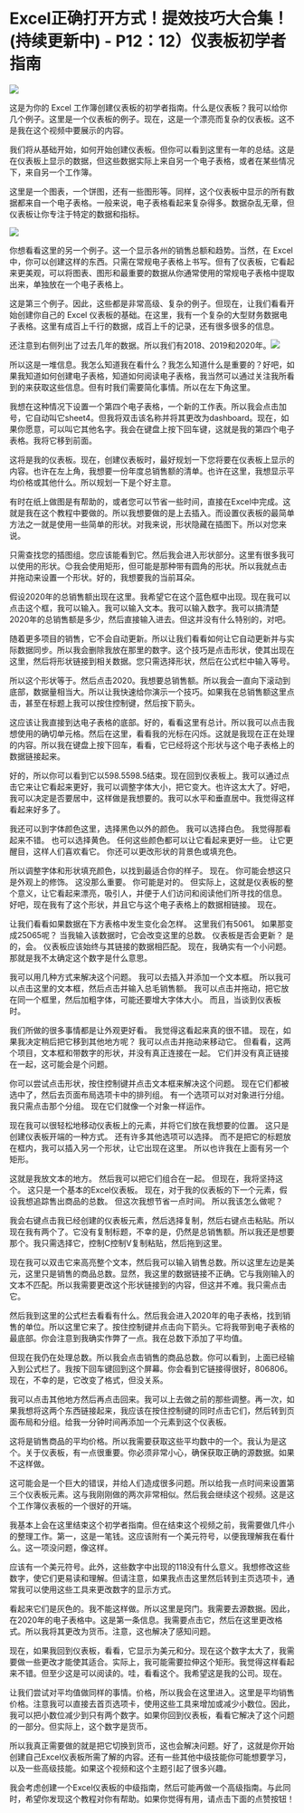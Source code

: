 # Excel正确打开方式！提效技巧大合集！(持续更新中) - P12：12）仪表板初学者指南 

![](img/0c966c83cb0629a3a846ba3c435fb389_0.png)

这是为你的 Excel 工作簿创建仪表板的初学者指南。什么是仪表板？我可以给你几个例子。这里是一个仪表板的例子。现在，这是一个漂亮而复杂的仪表板。这不是我在这个视频中要展示的内容。

我们将从基础开始，如何开始创建仪表板。但你可以看到这里有一年的总结。这是在仪表板上显示的数据，但这些数据实际上来自另一个电子表格，或者在某些情况下，来自另一个工作簿。

这里是一个图表，一个饼图，还有一些图形等。同样，这个仪表板中显示的所有数据都来自一个电子表格。一般来说，电子表格看起来复杂得多。数据杂乱无章，但仪表板让你专注于特定的数据和指标。

![](img/0c966c83cb0629a3a846ba3c435fb389_2.png)

你想看看这里的另一个例子。这一个显示各州的销售总额和趋势。当然，在 Excel 中，你可以创建这样的东西。只需在常规电子表格上书写。但有了仪表板，它看起来更美观，可以将图表、图形和最重要的数据从你通常使用的常规电子表格中提取出来，单独放在一个电子表格上。

这是第三个例子。因此，这些都是非常高级、复杂的例子。但现在，让我们看看开始创建你自己的 Excel 仪表板的基础。在这里，我有一个复杂的大型财务数据电子表格。这里有成百上千行的数据，成百上千的记录，还有很多很多的信息。

还注意到右侧列出了过去几年的数据。所以我们有2018、2019和2020年。![](img/0c966c83cb0629a3a846ba3c435fb389_4.png)

所以这是一堆信息。我怎么知道我在看什么？我怎么知道什么是重要的？好吧，如果我知道如何创建电子表格，知道如何阅读电子表格，我当然可以通过关注我所看到的来获取这些信息。但有时我们需要简化事情。所以在左下角这里。

我想在这种情况下设置一个第四个电子表格，一个新的工作表。所以我会点击加号，它自动叫它sheet4。但我将双击该名称并将其更改为dashboard。现在，如果你愿意，可以叫它其他名字。我会在键盘上按下回车键，这就是我的第四个电子表格。我将它移到前面。

这将是我的仪表板。现在，创建仪表板时，最好规划一下您将要在仪表板上显示的内容。也许在左上角，我想要一份年度总销售额的清单。也许在这里，我想显示平均价格或其他什么。所以规划一下是个好主意。

有时在纸上做图是有帮助的，或者您可以节省一些时间，直接在Excel中完成。这就是我在这个教程中要做的。所以我想要做的是上去插入。而设置仪表板的最简单方法之一就是使用一些简单的形状。对我来说，形状隐藏在插图下。所以对您来说。

只需查找您的插图组。您应该能看到它。然后我会进入形状部分。这里有很多我可以使用的形状。😊我会使用矩形，但可能是那种带有圆角的形状。所以我就点击并拖动来设置一个形状。好的，我想要我的当前耳朵。

假设2020年的总销售额出现在这里。我希望它在这个蓝色框中出现。现在我可以点击这个框，我可以输入。我可以输入文本。我可以输入数字。我可以搞清楚2020年的总销售额是多少，然后直接输入进去。但这并没有什么特别的，对吧。

随着更多项目的销售，它不会自动更新。所以让我们看看如何让它自动更新并与实际数据同步。所以我会删除我放在那里的数字。这个技巧是点击形状，使其出现在这里，然后将形状链接到相关数据。您只需选择形状，然后在公式栏中输入等号。

所以这个形状等于。然后点击2020。我想要总销售额。所以我会一直向下滚动到底部，数据量相当大。所以让我快速给你演示一个技巧。如果我在总销售额这里点击，甚至在标题上我可以按住控制键，然后按下箭头。

这应该让我直接到达电子表格的底部。好的，看看这里有总计。所以我可以点击我想使用的确切单元格。然后在这里，看看我的光标在闪烁。这就是我现在正在处理的内容。所以我在键盘上按下回车，看看，它已经将这个形状与这个电子表格上的数据链接起来。

好的，所以你可以看到它以598.5598.5结束。现在回到仪表板上。我可以通过点击它来让它看起来更好，我可以调整字体大小，把它变大。也许这太大了。好吧，我可以决定是否要居中，这样做是我想要的。我可以水平和垂直居中。我觉得这样看起来好多了。

我还可以到字体颜色这里，选择黑色以外的颜色。 我可以选择白色。 我觉得那看起来不错。 也可以选择黄色。 任何这些颜色都可以让它看起来更好一些。 让它更醒目，这样人们喜欢看它。 你还可以更改形状的背景色或填充色。

所以调整字体和形状填充颜色，以找到最适合你的样子。 现在。 你可能会想这只是外观上的修饰。 这没那么重要。 你可能是对的。 但实际上，这就是仪表板的整个意义，让它看起来漂亮，吸引人，并便于人们访问和阅读他们所寻找的信息。 好吧，现在我有了这个形状，并且它与这个电子表格上的数据相链接。 现在。

让我们看看如果数据在下方表格中发生变化会怎样。 这里我们有5061。 如果那变成25065呢？ 当我输入该数据时，它会改变这里的总数。 仪表板是否会更新？ 是的，会。 仪表板应该始终与其链接的数据相匹配。 现在，我确实有一个小问题。 那就是我不太确定这个数字是什么意思。

我可以用几种方式来解决这个问题。 我可以去插入并添加一个文本框。 所以我可以点击这里的文本框，然后点击并输入总毛销售额。 我可以点击并拖动，把它放在同一个框里，然后加粗字体，可能还要增大字体大小。 而且，当谈到仪表板时。

我们所做的很多事情都是让外观更好看。 我觉得这看起来真的很不错。 现在，如果我决定稍后把它移到其他地方呢？ 我可以点击并拖动来移动它。 但看看，这两个项目，文本框和带数字的形状，并没有真正连接在一起。 它们并没有真正链接在一起，这可能会是个问题。

你可以尝试点击形状，按住控制键并点击文本框来解决这个问题。 现在它们都被选中了，然后去页面布局选项卡中的排列组。 有一个选项可以对对象进行分组。 我只需点击那个分组。 现在它们就像一个对象一样运作。

现在我可以很轻松地移动仪表板上的元素，并将它们放在我想要的位置。 这只是创建仪表板开端的一种方式。 还有许多其他选项可以选择。 而不是把它的标题放在框内，我可以插入另一个形状，让它出现在这里。 所以也许我在上面有另一个矩形。

这就是我放文本的地方。 然后我可以把它们组合在一起。 但现在，我将坚持这个。 这只是一个基本的Excel仪表板。 现在，对于我的仪表板的下一个元素，假设我想追踪售出商品的总数。 但这次我想节省一点时间。 所以我该怎么做呢？

我会右键点击我已经创建的仪表板元素，然后选择复制，然后右键点击粘贴。所以现在我有两个了。它没有复制标题，不幸的是，仍然是总销售额。所以我还是想要那个。我只需选择它，控制C控制V复制粘贴，然后拖到这里。

现在我可以双击它来高亮整个文本，然后我可以输入销售总数。所以这里左边是美元，这里只是销售的商品总数。显然，我这里的数据链接不正确。它与我刚输入的文本不匹配。所以我需要更改这个形状链接到的内容，但这并不难。我只需点击它。

然后我到这里的公式栏去看看有什么。然后我会进入2020年的电子表格，找到销售的单位。所以这里它来了。按住控制键并点击向下箭头。它将我带到电子表格的最底部。你会注意到我确实作弊了一点。我在总数下添加了平均值。

但现在我仍在处理总数。所以我会点击销售的商品总数。你可以看到，上面已经输入到公式栏了。我按下回车键回到这个屏幕。你会看到它链接得很好，806806。现在，不幸的是，它改变了格式，但没关系。

我可以点击其他地方然后再点击回来。我可以上去做之前的那些调整。再一次，如果我想将这两个东西链接起来，我应该在按住控制键的同时点击它们，然后转到页面布局和分组。给我一分钟时间再添加一个元素到这个仪表板。

这将是销售商品的平均价格。所以我需要获取这些平均数中的一个。我认为是这个。关于仪表板，有一点很重要。你必须非常小心，确保获取正确的源数据。如果不这样做。

这可能会是一个巨大的错误，并给人们造成很多问题。所以给我一点时间来设置第三个仪表板元素。这与我刚刚做的两次非常相似。然后我会继续这个视频。这是这个工作簿仪表板的一个很好的开端。

我基本上会在这里结束这个初学者指南。但在结束这个视频之前，我需要做几件小的整理工作。第一，这是一笔钱。这应该附有一个美元符号，以便我理解我在看什么。这一项没问题，像这样。

应该有一个美元符号。此外，这些数字中出现的118没有什么意义。我想修改这些数字，使它们更易读和理解。但请注意，如果我点击这里然后转到主页选项卡，通常我可以使用这些工具来更改数字的显示方式。

看起来它们是灰色的。我不能这样做。所以这里是窍门。我需要去源数据。因此，在2020年的电子表格中。这是第一条信息。我需要点击它，然后在这里更改格式。所以我将其更改为货币。注意，这也解决了感知问题。

现在，如果我回到仪表板，看看，它显示为美元和分。现在这个数字太大了，我需要做一些更改才能使其适合。实际上，我可能需要拉伸这个矩形。我觉得这样看起来不错。但至少这是可以阅读的。哇，看看这个。我希望这是我的公司。现在。

让我们尝试对平均值做同样的事情。价格，所以我会在这里进入。这里是平均销售价格。注意我可以直接去首页选项卡，使用这些工具来增加或减少小数位。因此，我可以把小数位减少到只有两个数字。如果你回到仪表板，看看它解决了这个问题的一部分。但实际上，这个数字是货币。

所以我真正需要做的就是把它切换到货币，这也会解决问题。好了，这就是你开始创建自己Excel仪表板所需了解的内容。还有一些其他中级技能你可能想要学习，以及一些高级技能。如果这个视频和这个主题引起了很多兴趣。

我会考虑创建一个Excel仪表板的中级指南，然后可能再做一个高级指南。与此同时，希望你发现这个教程对你有帮助。如果你觉得有用，请点击下面的点赞按钮！[](img/0c966c83cb0629a3a846ba3c435fb389_6.png)
